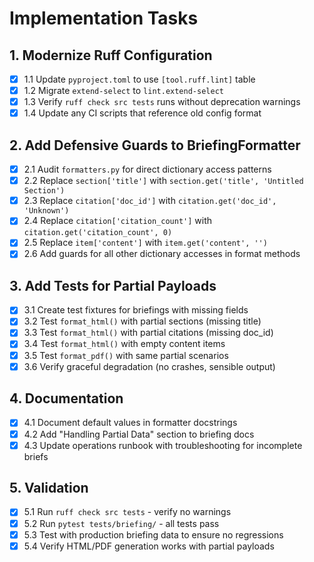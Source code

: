 # Implementation Tasks

## 1. Modernize Ruff Configuration

- [x] 1.1 Update `pyproject.toml` to use `[tool.ruff.lint]` table
- [x] 1.2 Migrate `extend-select` to `lint.extend-select`
- [x] 1.3 Verify `ruff check src tests` runs without deprecation warnings
- [x] 1.4 Update any CI scripts that reference old config format

## 2. Add Defensive Guards to BriefingFormatter

- [x] 2.1 Audit `formatters.py` for direct dictionary access patterns
- [x] 2.2 Replace `section['title']` with `section.get('title', 'Untitled Section')`
- [x] 2.3 Replace `citation['doc_id']` with `citation.get('doc_id', 'Unknown')`
- [x] 2.4 Replace `citation['citation_count']` with `citation.get('citation_count', 0)`
- [x] 2.5 Replace `item['content']` with `item.get('content', '')`
- [x] 2.6 Add guards for all other dictionary accesses in format methods

## 3. Add Tests for Partial Payloads

- [x] 3.1 Create test fixtures for briefings with missing fields
- [x] 3.2 Test `format_html()` with partial sections (missing title)
- [x] 3.3 Test `format_html()` with partial citations (missing doc_id)
- [x] 3.4 Test `format_html()` with empty content items
- [x] 3.5 Test `format_pdf()` with same partial scenarios
- [x] 3.6 Verify graceful degradation (no crashes, sensible output)

## 4. Documentation

- [x] 4.1 Document default values in formatter docstrings
- [x] 4.2 Add "Handling Partial Data" section to briefing docs
- [x] 4.3 Update operations runbook with troubleshooting for incomplete briefs

## 5. Validation

- [x] 5.1 Run `ruff check src tests` - verify no warnings
- [x] 5.2 Run `pytest tests/briefing/` - all tests pass
- [x] 5.3 Test with production briefing data to ensure no regressions
- [x] 5.4 Verify HTML/PDF generation works with partial payloads
